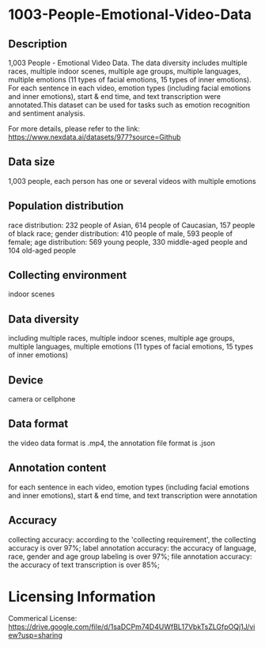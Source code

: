 # 1003-People-Emotional-Video-Data


## Description
1,003 People - Emotional Video Data. The data diversity includes multiple races, multiple indoor scenes, multiple age groups, multiple languages, multiple emotions (11 types of facial emotions, 15 types of inner emotions). For each sentence in each video, emotion types (including facial emotions and inner emotions), start & end time, and text transcription were annotated.This dataset can be used for tasks such as emotion recognition and sentiment analysis.

For more details, please refer to the link: https://www.nexdata.ai/datasets/977?source=Github


## Data size
1,003 people, each person has one or several videos with multiple emotions

## Population distribution
race distribution: 232 people of Asian, 614 people of Caucasian, 157 people of black race; gender distribution: 410 people of male, 593 people of female; age distribution: 569 young people, 330 middle-aged people and 104 old-aged people

## Collecting environment
indoor scenes

## Data diversity
including multiple races, multiple indoor scenes, multiple age groups, multiple languages, multiple emotions (11 types of facial emotions, 15 types of inner emotions)

## Device
camera or cellphone

## Data format
the video data format is .mp4, the annotation file format is .json

## Annotation content
for each sentence in each video, emotion types (including facial emotions and inner emotions), start & end time, and text transcription were annotation

## Accuracy
collecting accuracy: according to the 'collecting requirement', the collecting accuracy is over 97%; label annotation accuracy: the accuracy of language, race, gender and age group labeling is over 97%; file annotation accuracy: the accuracy of text transcription is over 85%;

# Licensing Information
Commerical License: https://drive.google.com/file/d/1saDCPm74D4UWfBL17VbkTsZLGfpOQj1J/view?usp=sharing

